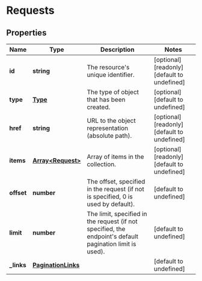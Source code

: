 # Requests

## Properties
| Name | Type | Description | Notes |
| ------------ | ------------- | ------------- | ------------- |
| **id** | **string** | The resource\'s unique identifier. | [optional] [readonly] [default to undefined] |
| **type** | [**Type**](Type.md) | The type of object that has been created. | [optional] [default to undefined] |
| **href** | **string** | URL to the object representation (absolute path). | [optional] [readonly] [default to undefined] |
| **items** | [**Array&lt;Request&gt;**](Request.md) | Array of items in the collection. | [optional] [readonly] [default to undefined] |
| **offset** | **number** | The offset, specified in the request (if not is specified, 0 is used by default). | [default to undefined] |
| **limit** | **number** | The limit, specified in the request (if not specified, the endpoint\'s default pagination limit is used). | [default to undefined] |
| **_links** | [**PaginationLinks**](PaginationLinks.md) |  | [default to undefined] |


